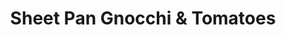---
title: Sheet Pan Gnocchi & Tomatoes
summary: Easy, one-pan meal with pillowy gnocchi, juicy roasted tomatoes, and fresh basil—ready in under 30 minutes.

linkout: https://frommybowl.com/sheet-pan-gnocchi-tomatoes/

tags:
- vegan
- one-pan
- quick
- pasta

servings: 4
time: 30m

ingredients:
- 500g shelf-stable gnocchi
- 400g cherry tomatoes, halved
- 1 red onion, sliced
- 2 tbsp olive oil
- 1 tsp dried oregano
- 1/2 tsp salt
- 1/4 tsp black pepper
- 2 cups baby spinach
- Fresh basil, chopped (to serve)

directions:
- Preheat oven to 220C (428F). Line a baking tray with parchment paper.
- Spread gnocchi, cherry tomatoes, and red onion on the tray. Drizzle with olive oil, sprinkle with oregano, salt, and pepper. Toss to coat.
- Roast for 20–25 minutes, stirring halfway, until gnocchi are golden and tomatoes are juicy.
- Remove from oven, stir in baby spinach until wilted.
- Serve topped with fresh basil.
---